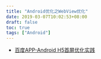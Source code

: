 ```yaml
---
title: "Android优化之WebView优化"
date: 2019-03-07T10:02:53+08:00
draft: false
toc: true
tags: ["Android"]
---
```


* [百度APP-Android H5首屏优化实践](https://mp.weixin.qq.com/s/AqQgDB-0dUp2ScLkqxbLZg)